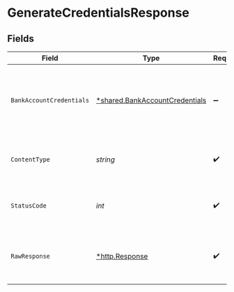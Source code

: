 # GenerateCredentialsResponse


## Fields

| Field                                                                                                  | Type                                                                                                   | Required                                                                                               | Description                                                                                            | Example                                                                                                |
| ------------------------------------------------------------------------------------------------------ | ------------------------------------------------------------------------------------------------------ | ------------------------------------------------------------------------------------------------------ | ------------------------------------------------------------------------------------------------------ | ------------------------------------------------------------------------------------------------------ |
| `BankAccountCredentials`                                                                               | [*shared.BankAccountCredentials](../../../pkg/models/shared/bankaccountcredentials.md)                 | :heavy_minus_sign:                                                                                     | Success                                                                                                | {<br/>"QuickBooks Online Bank Feeds": null,<br/>"username": "S0MW-TR0P-7DS0",<br/>"password": "cO0ajh0uGyTN0Pwh"<br/>} |
| `ContentType`                                                                                          | *string*                                                                                               | :heavy_check_mark:                                                                                     | HTTP response content type for this operation                                                          |                                                                                                        |
| `StatusCode`                                                                                           | *int*                                                                                                  | :heavy_check_mark:                                                                                     | HTTP response status code for this operation                                                           |                                                                                                        |
| `RawResponse`                                                                                          | [*http.Response](https://pkg.go.dev/net/http#Response)                                                 | :heavy_check_mark:                                                                                     | Raw HTTP response; suitable for custom response parsing                                                |                                                                                                        |